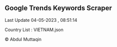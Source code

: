 

## Google Trends Keywords Scraper 
 
Last Update 04-05-2023 , 08:51:14

Country List :
VIETNAM.json



© Abdul Muttaqin 
